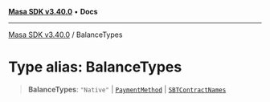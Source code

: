 [**Masa SDK v3.40.0**](../README.md) • **Docs**

***

[Masa SDK v3.40.0](../globals.md) / BalanceTypes

# Type alias: BalanceTypes

> **BalanceTypes**: `"Native"` \| [`PaymentMethod`](PaymentMethod.md) \| [`SBTContractNames`](SBTContractNames.md)
